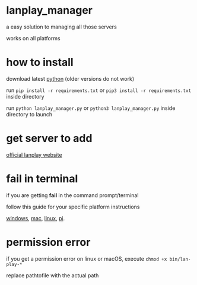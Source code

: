 # lanplay_manager
a easy solution to managing all those servers 

works on all platforms
# how to install 
download latest [python](https://www.python.org/downloads/) (older versions do not work)

run `pip install -r requirements.txt` or `pip3 install -r requirements.txt` inside directory

run `python lanplay_manager.py` or `python3 lanplay_manager.py` inside directory to launch

# get server to add
[official lanplay website](http://www.lan-play.com/)


# fail in terminal
if you are getting __fail__ in the command prompt/terminal

follow this guide for your specific platform instructions

[windows](https://rentry.org/TeknikLAN#windows), 
[mac](https://rentry.org/TeknikLAN#mac), 
[linux](https://rentry.org/TeknikLAN#linux), 
[pi](https://rentry.org/TeknikLAN#raspberry-pi).

# permission error
if you get a permission error on linux or macOS, execute `chmod +x bin/lan-play-*`

replace pathtofile with the actual path
